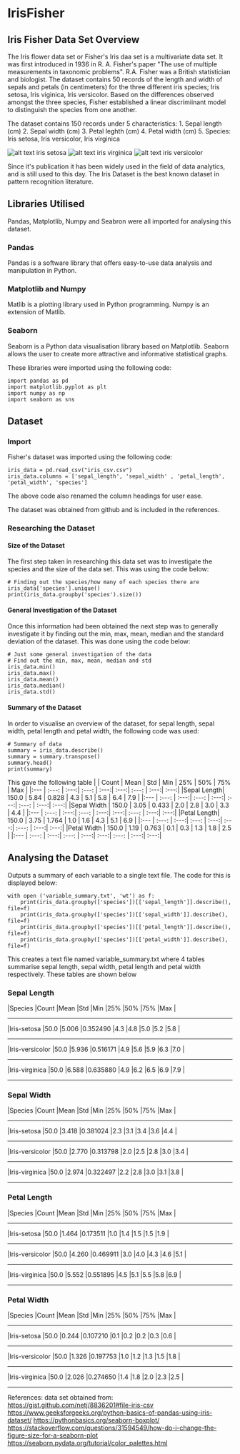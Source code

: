 # IrisFisher

Iris Fisher Data Set Overview
---
<p> The Iris flower data set or Fisher's Iris daa set is a multivariate data set. It was first introduced in 1936 in R. A. Fisher's paper <e/m>"The use of multiple measurements in taxonomic problems"<e/m>. R.A. Fisher was a British statistician and biologist. The dataset contains 50 records of the length and width of sepals and petals (in centimeters) for the three different iris species; <e/m> Iris setosa, Iris viginica, Iris versicolor<e/m>. Based on the differences observed amongst the three species, Fisher established a linear discrimiinant model to distinguish the species from one another.<p>

<p> The dataset contains 150 records under 5 characteristics:
1.  Sepal length (cm)
2.  Sepal width (cm)
3.  Petal leghth (cm)
4.  Petal width (cm)
5.  Species: <e/m> Iris setosa, Iris versicolor, Iris virginica<e/m>

![alt text](https://i.ebayimg.com/images/g/PxUAAMXQwwlSAaCr/s-l300.jpg) iris setosa
![alt text](https://upload.wikimedia.org/wikipedia/commons/9/9f/Iris_virginica.jpg) iris virginica
![alt text](hhttps://upload.wikimedia.org/wikipedia/commons/2/27/Blue_Flag%2C_Ottawa.jpg) iris versicolor


<p>Since it's publication it has been widely used in the field of data analytics, and is still used to this day. The Iris Dataset is the best known dataset in pattern recognition literature.<p>

Libraries Utilised
---
Pandas, Matplotlib, Numpy and Seabron were all imported for analysing this dataset.

### Pandas
Pandas is a software library that offers easy-to-use data analysis and manipulation in Python.

### Matplotlib and Numpy
Matlib is a plotting library used in Python programming. Numpy is an extension of Matlib.

### Seaborn
Seaborn is a Python data visualisation library based on Matplotlib. Seaborn allows the user to create more attractive and informative statistical graphs.

These libraries were imported using the following code:

```
import pandas as pd
import matplotlib.pyplot as plt
import numpy as np
import seaborn as sns
```

## Dataset
### Import
Fisher's dataset was imported using the following code:

```
iris_data = pd.read_csv("iris_csv.csv")
iris_data.columns = ['sepal_length', 'sepal_width' , 'petal_length', 'petal_width', 'species']
```

The above code also renamed the column headings for user ease.

The dataset was obtained from github and is included in the references.

### Researching the Dataset
#### Size of the Dataset
The first step taken in researching this data set was to investigate the species and the size of the data set. This was using the code below:
```
# Finding out the species/how many of each species there are
iris_data['species'].unique()
print(iris_data.groupby('species').size())
```
#### General Investigation of the Dataset
Once this information had been obtained the next step was to generally investigate it by finding out the min, max, mean, median and the standard deviation of the dataset. This was done using the code below:

```
# Just some general investigation of the data
# Find out the min, max, mean, median and std
iris_data.min()
iris_data.max()
iris_data.mean()
iris_data.median()
iris_data.std()
```
#### Summary of the Dataset
In order to visualise an overview of the dataset, for sepal length, sepal width, petal length and petal width, the following code was used:

```
# Summary of data
summary = iris_data.describe()
summary = summary.transpose()
summary.head()
print(summary)
```
This gave the following table
|            | Count | Mean | Std   | Min  | 25%  | 50%   | 75%  | Max  |
|:---        | :---: | :---:| :---: | :---:| :---:| :---: | :---:| :---:|
|Sepal Length| 150.0  | 5.84 | 0.828 | 4.3 | 5.1  | 5.8   | 6.4  | 7.9  |
|:---        | :---: | :---:| :---: | :---:| :---:| :---: | :---:| :---:| 
|Sepal Width | 150.0  | 3.05 | 0.433 | 2.0 | 2.8  | 3.0   | 3.3  | 4.4  |
|:---        | :---: | :---:| :---: | :---:| :---:| :---: | :---:| :---:| 
|Petal Length| 150.0  | 3.75 | 1.764 | 1.0 | 1.6  | 4.3   | 5.1  | 6.9  |
|:---        | :---: | :---:| :---: | :---:| :---:| :---: | :---:| :---:| 
|Petal Width | 150.0  | 1.19 | 0.763 | 0.1 | 0.3  | 1.3   | 1.8  | 2.5  |
|:---        | :---: | :---:| :---: | :---:| :---:| :---: | :---:| :---:| 

Analysing the Dataset
---
Outputs a summary of each variable to a single text file. The code for this is displayed below:
```
with open ('variable_summary.txt', 'wt') as f:
    print(iris_data.groupby(['species'])[['sepal_length']].describe(), file=f)
    print(iris_data.groupby(['species'])[['sepal_width']].describe(), file=f)
    print(iris_data.groupby(['species'])[['petal_length']].describe(), file=f)
    print(iris_data.groupby(['species'])[['petal_width']].describe(), file=f)
```
This creates a text file named variable_summary.txt where 4 tables summarise sepal length, sepal width, petal length and petal width respectively. These tables are shown below

### Sepal Length                                            
|Species            |Count   |Mean   |Std       |Min    |25%    |50%    |75%    |Max    |
-------------------- -------- ------- ---------- ------- ------- ------- ------- --------                                                     
|Iris-setosa        |50.0    |5.006  |0.352490  |4.3    |4.8    |5.0    |5.2    |5.8    |
-------------------- -------- ------- ---------- ------- ------- ------- ------- --------                                                     
|Iris-versicolor    |50.0    |5.936  |0.516171  |4.9    |5.6    |5.9    |6.3    |7.0    |
-------------------- -------- ------- ---------- ------- ------- ------- ------- --------                                                     
|Iris-virginica     |50.0    |6.588  |0.635880  |4.9    |6.2    |6.5    |6.9    |7.9    |
-------------------- -------- ------- ---------- ------- ------- ------- ------- -------- 

### Sepal Width                                              
|Species            |Count   |Mean   |Std       |Min    |25%    |50%    |75%    |Max    |
-------------------- -------- ------- ---------- ------- ------- ------- ------- --------                                                     
|Iris-setosa        |50.0    |3.418  |0.381024  |2.3    |3.1    |3.4    |3.6    |4.4    |
-------------------- -------- ------- ---------- ------- ------- ------- ------- --------                                                     
|Iris-versicolor    |50.0    |2.770  |0.313798  |2.0    |2.5    |2.8    |3.0    |3.4    |
-------------------- -------- ------- ---------- ------- ------- ------- ------- --------                                                     
|Iris-virginica     |50.0    |2.974  |0.322497  |2.2    |2.8    |3.0    |3.1    |3.8    |
-------------------- -------- ------- ---------- ------- ------- ------- ------- -------- 

### Petal Length
|Species            |Count   |Mean   |Std       |Min    |25%    |50%    |75%    |Max    |
-------------------- -------- ------- ---------- ------- ------- ------- ------- --------                                                     
|Iris-setosa        |50.0    |1.464  |0.173511  |1.0    |1.4    |1.5    |1.5    |1.9    |
-------------------- -------- ------- ---------- ------- ------- ------- ------- --------                                                     
|Iris-versicolor    |50.0    |4.260  |0.469911  |3.0    |4.0    |4.3    |4.6    |5.1    |
-------------------- -------- ------- ---------- ------- ------- ------- ------- --------                                                     
|Iris-virginica     |50.0    |5.552  |0.551895  |4.5    |5.1    |5.5    |5.8    |6.9    |
-------------------- -------- ------- ---------- ------- ------- ------- ------- -------- 

### Petal Width
|Species            |Count   |Mean   |Std       |Min    |25%    |50%    |75%    |Max    |
-------------------- -------- ------- ---------- ------- ------- ------- ------- --------                                                     
|Iris-setosa        |50.0    |0.244  |0.107210  |0.1    |0.2    |0.2    |0.3    |0.6    |
-------------------- -------- ------- ---------- ------- ------- ------- ------- --------                                                     
|Iris-versicolor    |50.0    |1.326  |0.197753  |1.0    |1.2    |1.3    |1.5    |1.8    |
-------------------- -------- ------- ---------- ------- ------- ------- ------- --------                                                     
|Iris-virginica     |50.0    |2.026  |0.274650  |1.4    |1.8    |2.0    |2.3    |2.5    |
-------------------- -------- ------- ---------- ------- ------- ------- ------- -------- 



References:
data set obtained from: https://gist.github.com/netj/8836201#file-iris-csv
https://www.geeksforgeeks.org/python-basics-of-pandas-using-iris-dataset/
https://pythonbasics.org/seaborn-boxplot/
https://stackoverflow.com/questions/31594549/how-do-i-change-the-figure-size-for-a-seaborn-plot
https://seaborn.pydata.org/tutorial/color_palettes.html